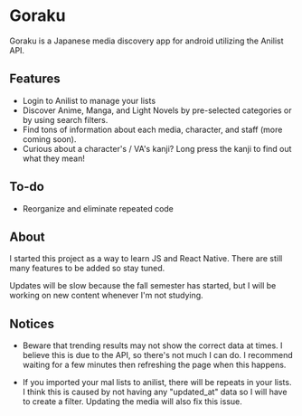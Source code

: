 # Goraku

Goraku is a Japanese media discovery app for android utilizing the Anilist API.

## Features

- Login to Anilist to manage your lists
- Discover Anime, Manga, and Light Novels by pre-selected categories or by using search filters.
- Find tons of information about each media, character, and staff (more coming soon).
- Curious about a character's / VA's kanji? Long press the kanji to find out what they mean!

## To-do
- Reorganize and eliminate repeated code

## About
I started this project as a way to learn JS and React Native. There are still many features to be added so stay tuned.

Updates will be slow because the fall semester has started, but I will be working on new content whenever I'm not studying.

## Notices
- Beware that trending results may not show the correct data at times. I believe this is due to the API, so there's not much I can do.
I recommend waiting for a few minutes then refreshing the page when this happens. 

- If you imported your mal lists to anilist, there will be repeats in your lists. I think this is caused by not having any "updated_at" data so I will have to create a filter. Updating the media will also fix this issue.
